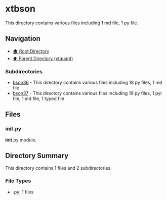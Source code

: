 # xtbson

This directory contains various files including 1 md file, 1 py file.

## Navigation

* [🏠 Root Directory](/xtquant/xtbson/../xtquant/xtbson/..README.md)
* [⬆️ Parent Directory (xtquant)](../README.md)

### Subdirectories

* [bson36](bson36/README.md) - This directory contains various files including 18 py files, 1 md file
* [bson37](bson37/README.md) - This directory contains various files including 19 py files, 1 pyi file, 1 md file, 1 typed file

## Files

### __init__.py

__init__.py module.

## Directory Summary

This directory contains 1 files and 2 subdirectories.

### File Types

* .py: 1 files
